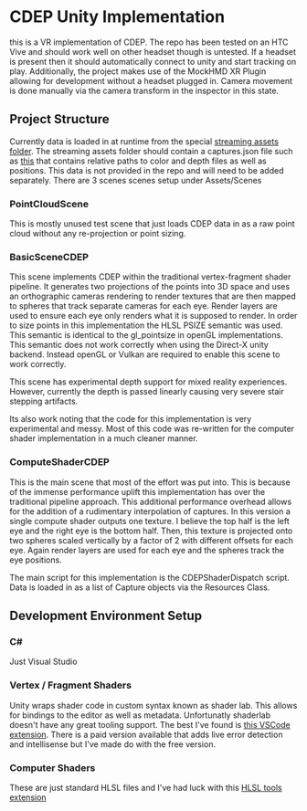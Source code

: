 # CDEP Unity Implementation
this is a VR implementation of CDEP. The repo has been tested on an HTC Vive and should work well on other headset though is untested. If a headset is present then it should automatically connect to unity and start tracking on play. Additionally, the project makes use of the MockHMD XR Plugin allowing for development without a headset plugged in. Camera movement is done manually via the camera transform in the inspector in this state. 
## Project Structure 
Currently data is loaded in at runtime from the special [streaming assets folder](https://docs.unity3d.com/Manual/StreamingAssets.html). The streaming assets folder should contain a captures.json file such as [this](https://github.com/ust-vis/CDEPVR/files/15140504/captures.json) that contains relative paths to color and depth files as well as positions. This data is not provided in the repo and will need to be added separately. There are 3 scenes scenes setup under Assets/Scenes
### PointCloudScene
This is mostly unused test scene that just loads CDEP data in as a raw point cloud without any re-projection or point sizing.
### BasicSceneCDEP
This scene implements CDEP within the traditional vertex-fragment shader pipeline. It generates two projections of the points into 3D space and uses an orthographic cameras rendering to render textures that are then mapped to spheres that track separate cameras for each eye. Render layers are used to ensure each eye only renders what it is supposed to render. In order to size points in this implementation the HLSL PSIZE semantic was used. This semantic is identical to the gl_pointsize in openGL implementations. This semantic does not work correctly when using the Direct-X unity backend. Instead openGL or Vulkan are required to enable this scene to work correctly. 

This scene has experimental depth support for mixed reality experiences. However, currently the depth is passed linearly causing very severe stair stepping artifacts.

Its also work noting that the code for this implementation is very experimental and messy. Most of this code was re-written for the computer shader implementation in a much cleaner manner. 
### ComputeShaderCDEP
This is the main scene that most of the effort was put into. This is because of the immense performance uplift this implementation has over the traditional pipeline approach. This additional performance overhead allows for the addition of a rudimentary interpolation of captures. In this version a single compute shader outputs one texture. I believe the top half is the left eye and the right eye is the bottom half. Then, this texture is projected onto two spheres scaled vertically by a factor of 2 with different offsets for each eye. Again render layers are used for each eye and the spheres track the eye positions.

The main script for this implementation is the CDEPShaderDispatch script. Data is loaded in as a list of Capture objects via the Resources Class. 

## Development Environment Setup
### C#
Just Visual Studio
### Vertex / Fragment Shaders
Unity wraps shader code in custom syntax known as shader lab. This allows for bindings to the editor as well as metadata. Unfortunatly shaderlab doesn't have any great tooling support. The best I've found is [this VSCode extension](https://marketplace.visualstudio.com/items?itemName=amlovey.shaderlabvscodefree). There is a paid version available that adds live error detection and intellisense but I've made do with the free version. 
### Computer Shaders
These are just standard HLSL files and I've had luck with this [HLSL tools extension](https://marketplace.visualstudio.com/items?itemName=TimGJones.hlsltools)
